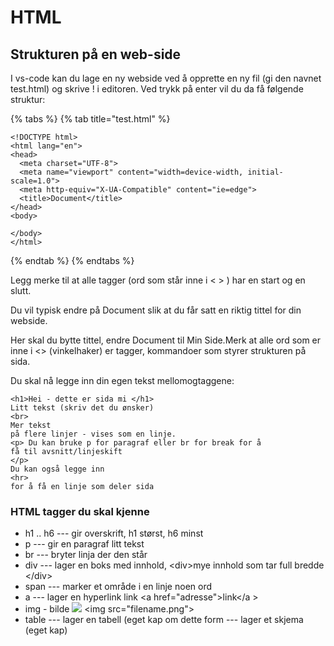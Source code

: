 # HTML

## Strukturen på en web-side

I vs-code kan du lage en ny webside ved å opprette en ny fil \(gi den navnet test.html\) og skrive ! i editoren. Ved trykk på enter vil du da få følgende struktur:

{% tabs %}
{% tab title="test.html" %}
```markup
<!DOCTYPE html>
<html lang="en">
<head>
  <meta charset="UTF-8">
  <meta name="viewport" content="width=device-width, initial-scale=1.0">
  <meta http-equiv="X-UA-Compatible" content="ie=edge">
  <title>Document</title>
</head>
<body>

</body>
</html>
```
{% endtab %}
{% endtabs %}



Legg merke til at alle tagger \(ord som står inne i &lt; &gt; \) har en start  og en slutt.

Du vil typisk endre på  Document slik at du får satt en riktig tittel for din webside.

Her skal du bytte tittel, endre Document til Min Side.Merk at alle ord som er inne i &lt;&gt; \(vinkelhaker\) er tagger, kommandoer som styrer strukturen på sida.

Du skal nå legge inn din egen tekst mellomogtaggene:

```markup
<h1>Hei - dette er sida mi </h1>
Litt tekst (skriv det du ønsker)
<br>
Mer tekst
på flere linjer - vises som en linje.
<p> Du kan bruke p for paragraf eller br for break for å 
få til avsnitt/linjeskift
</p>
Du kan også legge inn 
<hr>
for å få en linje som deler sida
```

### HTML tagger du skal kjenne

* h1 .. h6 --- gir overskrift, h1 størst, h6 minst 
* p --- gir en paragraf litt tekst 
* br --- bryter linja der den står 
* div --- lager en boks med innhold,  &lt;div&gt;mye innhold som tar full bredde &lt;/div&gt;
* span --- marker et område i en linje noen ord 
* a --- lager en hyperlink link &lt;a href="adresse"&gt;link&lt;/a &gt; 
* img - bilde ![](filnavn.png) &lt;img src="filename.png"&gt;
* table --- lager en tabell \(eget kap om dette form --- lager et skjema \(eget kap\)




